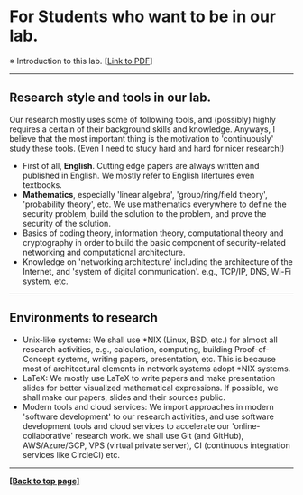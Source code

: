# For Students who want to be in our lab.

※ Introduction to this lab. [[Link to PDF](../repo/lab-info-20200326.pdf)]

---

## Research style and tools in our lab. 

Our research mostly uses some of following tools, and (possibly) highly requires a certain of their background skills and knowledge. Anyways, I believe that the most important thing is the motivation to 'continuously' study these tools. (Even I need to study hard and hard for nicer research!)

- First of all, **English**. Cutting edge papers are always written and published in English. We mostly refer to English litertures even textbooks.
- **Mathematics**, especially 'linear algebra', 'group/ring/field theory', 'probability theory', etc. We use mathematics everywhere to define the security problem, build the solution to the problem, and prove the security of the solution. 
- Basics of coding theory, information theory, computational theory and cryptography in order to build the basic component of security-related networking and computational architecture.  
- Knowledge on 'networking architecture' including the architecture of the Internet, and 'system of digital communication'. e.g., TCP/IP, DNS, Wi-Fi system, etc.

---

## Environments to research

- Unix-like systems: We shall use \*NIX (Linux, BSD, etc.) for almost all research activities, e.g., calculation, computing, building Proof-of-Concept systems, writing papers, presentation, etc. This is because most of architectural elements in network systems adopt *NIX systems.
- LaTeX: We mostly use LaTeX to write papers and make presentation slides for better visualized mathematical expressions. If possible, we shall make our papers, slides and their sources public.
- Modern tools and cloud services: We import approaches in modern 'software development' to our research activities, and use software development tools and cloud services to accelerate our 'online-collaborative' research work.  we shall use Git (and GitHub), AWS/Azure/GCP, VPS (virtual private server), CI (continuous integration services like CircleCI) etc.
---

**[[Back to top page]](../eng.md)**
